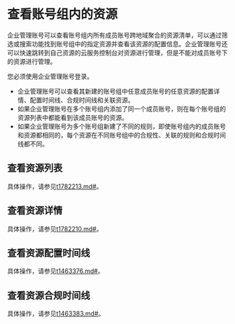 # 查看账号组内的资源

企业管理账号可以查看账号组内所有成员账号跨地域聚合的资源清单，可以通过筛选或搜索功能找到账号组中的指定资源并查看该资源的配置信息。企业管理账号还可以快速跳转到自己资源的云服务控制台对资源进行管理，但是不能对成员账号下的资源进行管理。

您必须使用企业管理账号登录。

-   企业管理账号可以查看其新建的账号组中任意成员账号的任意资源的配置详情、配置时间线、合规时间线和关联资源。
-   如果企业管理账号在多个账号组内添加了同一个成员账号，则在每个账号组的资源列表中都能看到该成员账号的资源。
-   如果企业管理账号为多个账号组新建了不同的规则，即使账号组内的成员账号和资源都相同的，每个资源在不同账号组中的合规性、关联的规则和合规时间线都不同。

## 查看资源列表

具体操作，请参见[t1782213.md\#](/cn.zh-CN/资源列表/查看资源列表.md)。

## 查看资源详情

具体操作，请参见[t1782210.md\#](/cn.zh-CN/资源列表/查看资源详情.md)。

## 查看资源配置时间线

具体操作，请参见[t1463376.md\#](/cn.zh-CN/资源列表/查看资源配置时间线.md)。

## 查看资源合规时间线

具体操作，请参见[t1463383.md\#](/cn.zh-CN/资源合规审计/查看合规结果/查看资源合规时间线.md)。

